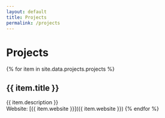 ```yaml
---
layout: default
title: Projects
permalink: /projects
---
```

# Projects

{% for item in site.data.projects.projects %}
## {{ item.title }}
{{ item.description }}  
Website: [{{ item.website }}]({{ item.website }})
{% endfor %}
